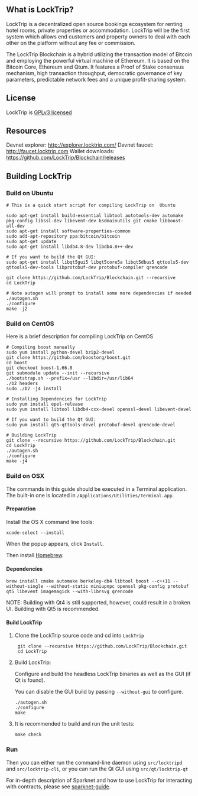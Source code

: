What is LockTrip?
-------------
LockTrip is a decentralized open source bookings ecosystem for renting hotel rooms, private properties or accommodation. LockTrip will be the first system which allows end customers and property owners to deal with each other on the platform without any fee or commission.

The LockTrip Blockchain is a hybrid utilizing the transaction model of Bitcoin and employing the powerful virtual machine of Ethereum. It is based on the Bitcoin Core, Ethereum and Qtum.
It features a Proof of Stake consensus mechanism, high transaction throughput, democratic governance of key parameters, predictable network fees and a unique profit-sharing system.


License
-------
LockTrip is [GPLv3 licensed](https://www.gnu.org/licenses/gpl-3.0.html)

Resources
----------
Devnet explorer: http://explorer.locktrip.com/
Devnet faucet: http://faucet.locktrip.com
Wallet downloads: https://github.com/LockTrip/Blockchain/releases

Building LockTrip 
----------

### Build on Ubuntu

    # This is a quick start script for compiling LockTrip on  Ubuntu

    sudo apt-get install build-essential libtool autotools-dev automake pkg-config libssl-dev libevent-dev bsdmainutils git cmake libboost-all-dev
    sudo apt-get install software-properties-common
    sudo add-apt-repository ppa:bitcoin/bitcoin
    sudo apt-get update
    sudo apt-get install libdb4.8-dev libdb4.8++-dev

    # If you want to build the Qt GUI:
    sudo apt-get install libqt5gui5 libqt5core5a libqt5dbus5 qttools5-dev qttools5-dev-tools libprotobuf-dev protobuf-compiler qrencode

    git clone https://github.com/LockTrip/Blockchain.git --recursive
    cd LockTrip

    # Note autogen will prompt to install some more dependencies if needed
    ./autogen.sh
    ./configure 
    make -j2
    
### Build on CentOS

Here is a brief description for compiling LockTrip on CentOS

    # Compiling boost manually
    sudo yum install python-devel bzip2-devel
    git clone https://github.com/boostorg/boost.git
    cd boost
    git checkout boost-1.66.0
    git submodule update --init --recursive
    ./bootstrap.sh --prefix=/usr --libdir=/usr/lib64
    ./b2 headers
    sudo ./b2 -j4 install
    
    # Installing Dependencies for LockTrip
    sudo yum install epel-release
    sudo yum install libtool libdb4-cxx-devel openssl-devel libevent-devel
    
    # If you want to build the Qt GUI:
    sudo yum install qt5-qttools-devel protobuf-devel qrencode-devel
    
    # Building LockTrip
    git clone --recursive https://github.com/LockTrip/Blockchain.git
    cd LockTrip
    ./autogen.sh
    ./configure
    make -j4

### Build on OSX

The commands in this guide should be executed in a Terminal application.
The built-in one is located in `/Applications/Utilities/Terminal.app`.

#### Preparation

Install the OS X command line tools:

`xcode-select --install`

When the popup appears, click `Install`.

Then install [Homebrew](https://brew.sh).

#### Dependencies

    brew install cmake automake berkeley-db4 libtool boost --c++11 --without-single --without-static miniupnpc openssl pkg-config protobuf qt5 libevent imagemagick --with-librsvg qrencode

NOTE: Building with Qt4 is still supported, however, could result in a broken UI. Building with Qt5 is recommended.

#### Build LockTrip 

1. Clone the LockTrip source code and cd into `LockTrip`

        git clone --recursive https://github.com/LockTrip/Blockchain.git
        cd LockTrip

2.  Build LockTrip:

    Configure and build the headless LockTrip binaries as well as the GUI (if Qt is found).

    You can disable the GUI build by passing `--without-gui` to configure.

        ./autogen.sh
        ./configure
        make

3.  It is recommended to build and run the unit tests:

        make check

### Run

Then you can either run the command-line daemon using `src/locktripd` and `src/locktrip-cli`, or you can run the Qt GUI using `src/qt/locktrip-qt`

For in-depth description of Sparknet and how to use LockTrip for interacting with contracts, please see [sparknet-guide](doc/sparknet-guide.md).
